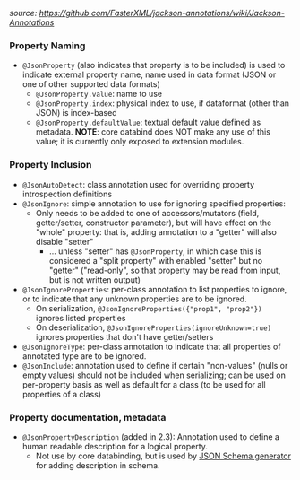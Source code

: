 *source: https://github.com/FasterXML/jackson-annotations/wiki/Jackson-Annotations*


### Property Naming

* `@JsonProperty` (also indicates that property is to be included) is used to indicate external property name, name used in data format (JSON or one of other supported data formats)
    * `@JsonProperty.value`: name to use
    * `@JsonProperty.index`: physical index to use, if dataformat (other than JSON) is index-based
    * `@JsonProperty.defaultValue`: textual default value defined as metadata. **NOTE**: core databind does NOT make any use of this value; it is currently only exposed to extension modules.

### Property Inclusion

* `@JsonAutoDetect`: class annotation used for overriding property introspection definitions
* `@JsonIgnore`: simple annotation to use for ignoring specified properties:
    * Only needs to be added to one of accessors/mutators (field, getter/setter, constructor parameter), but will have effect on the "whole" property: that is, adding annotation to a "getter" will also disable "setter"
        * ... unless "setter" has `@JsonProperty`, in which case this is considered a "split property" with enabled "setter" but no "getter" ("read-only", so that property may be read from input, but is not written output)
* `@JsonIgnoreProperties`: per-class annotation to list properties to ignore, or to indicate that any unknown properties are to be ignored.
    * On serialization, ```@JsonIgnoreProperties({"prop1", "prop2"})``` ignores listed properties
    * On deserialization, ```@JsonIgnoreProperties(ignoreUnknown=true)``` ignores properties that don't have getter/setters
* `@JsonIgnoreType`: per-class annotation to indicate that all properties of annotated type are to be ignored.
* `@JsonInclude`: annotation used to define if certain "non-values" (nulls or empty values) should not be included when serializing; can be used on per-property basis as well as default for a class (to be used for all properties of a class)

### Property documentation, metadata

* `@JsonPropertyDescription` (added in 2.3): Annotation used to define a human readable description for a logical property.
    * Not use by core databinding, but is used by [JSON Schema generator](../../jackson-module-jsonSchema) for adding description in schema.
